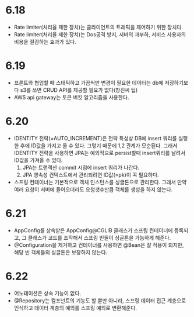 # 6.18
- Rate limiter(처리율 제한 장치)는 클라이언트의 트래픽을 제어하기 위한 장치다.
- Rate limiter(처리율 제한 장치)는 Dos공격 방지, 서버의 과부하, 서비스 사용자의 비용을 절감하는 효과가 있다.

# 6.19
- 프론트와 협업할 때 스태틱하고 가끔씩만 변경이 필요한 데이터는 db에 저장하기보다 s3를 쓰면 CRUD API를 제공할 필요가 없다(창진씨 팁)
- AWS api gateway는 토큰 버킷 알고리즘을 사용한다.

# 6.20
- IDENTITY 전략(=AUTO_INCREMENT)은 전략 특성상 DB에 insert 쿼리를 실행한 후에 ID값을 가지고 올 수 있다. 그렇기 때문에 1,2 관계가 모순된다. 그래서 IDENTITY 전략을 사용하면 JPA는 예외적으로 persist할때 insert쿼리를 날려서 ID값을 가져올 수 있다.
    1. JPA는 트랜잭션 commit 시점에 insert 쿼리가 나간다.
    2. JPA 영속성 컨텍스트에서 관리되려면 ID값(=pk)이 꼭 필요하다.
- 스프링 컨테이너는 기본적으로 객체 인스턴스를 싱글톤으로 관리한다. 그래서 만약 여러 요청이 서버에 들어오더라도 요청갯수만큼 객체를 생성을 하지 않는다.

# 6.21
- AppConfig를 상속받은 AppConfig@CGLIB 클래스가 스프링 컨테이너에 등록되고, 그 클래스가 코드를 조작해서 스프링 빈들이 싱글톤을 가능하게 해준다.
- @Configuration을 제거하고 컨테이너를 사용하면 @Bean은 잘 적용이 되지만, 해당 빈 객체들의 싱글톤은 보장하지 않는다.

# 6.22
- 어노테이션은 상속 기능이 없다.
- @Repository는 컴포넌트의 기능도 할 뿐만 아니라, 스프링 데이터 접근 계층으로 인식하고 데이터 계층의 예외를 스프링 예외로 변환해준다.

